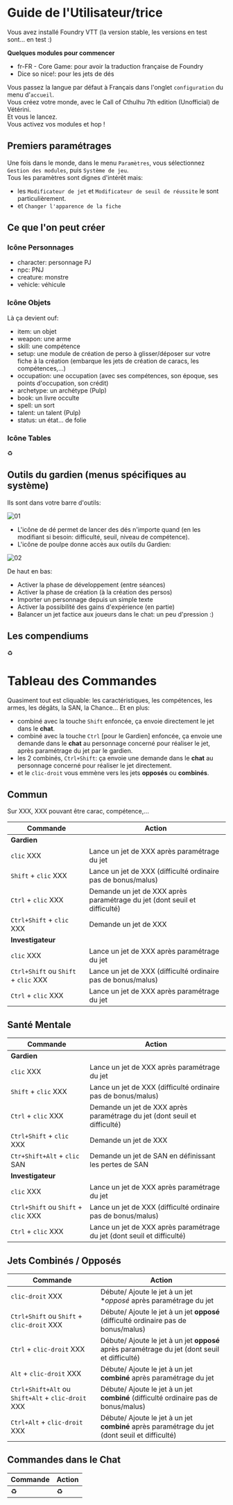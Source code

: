 # Guide de l'Utilisateur/trice

Vous avez installé Foundry VTT (la version stable, les versions en test sont... en test :)

**Quelques modules pour commencer**

* fr-FR - Core Game: pour avoir la traduction française de Foundry
* Dice so nice!: pour les jets de dés

Vous passez la langue par défaut à Français dans l'onglet `configuration` du menu d'`accueil`.\
Vous créez votre monde, avec le Call of Cthulhu 7th edition (Unofficial) de Vétérini.\
Et vous le lancez.\
Vous activez vos modules et hop !

## Premiers paramétrages

Une fois dans le monde, dans le menu `Paramètres`, vous sélectionnez `Gestion des modules`, puis `Système de jeu`.\
Tous les paramètres sont dignes d'intérêt mais:

* les `Modificateur de jet` et `Modificateur de seuil de réussite` le sont particulièrement.
* et `Changer l'apparence de la fiche`

## Ce que l'on peut créer

### Icône Personnages

* character: personnage PJ
* npc: PNJ
* creature: monstre
* vehicle: véhicule

### Icône Objets

Là ça devient ouf:

* item: un objet
* weapon: une arme
* skill: une compétence
* setup: une module de création de perso à glisser/déposer sur votre fiche à la création (embarque les jets de création de caracs, les compétences,...)
* occupation: une occupation (avec ses compétences, son époque, ses points d'occupation, son crédit)
* archetype: un archétype (Pulp)
* book: un livre occulte
* spell: un sort
* talent: un talent (Pulp)
* status: un état... de folie

### Icône Tables

:recycle:

## Outils du gardien (menus spécifiques au système)

Ils sont dans votre barre d'outils:

![01](https://tentacules.net/toc/toc_/virtuel/foundryvtt-cocv7vetrini-docgithub-001.jpg)

* L'icône de dé permet de lancer des dés n'importe quand (en les modifiant si besoin: difficulté, seuil, niveau de compétence).
* L'icône de poulpe donne accès aux outils du Gardien:

![02](https://tentacules.net/toc/toc_/virtuel/foundryvtt-cocv7vetrini-docgithub-002.jpg)

De haut en bas:

* Activer la phase de développement (entre séances)
* Activer la phase de création (à la création des persos)
* Importer un personnage depuis un simple texte
* Activer la possibilité des gains d'expérience (en partie)
* Balancer un jet factice aux joueurs dans le chat: un peu d'pression :)

## Les compendiums

:recycle:



















# Tableau des Commandes

Quasiment tout est cliquable: les caractéristiques, les compétences, les armes, les dégâts, la SAN, la Chance...
Et en plus:
* combiné avec la touche `Shift` enfoncée, ça envoie directement le jet dans le **chat**.
* combiné avec la touche `Ctrl` [pour le Gardien] enfoncée, ça envoie une demande dans le **chat** au personnage concerné pour réaliser le jet, après paramétrage du jet par le gardien. 
* les 2 combinés, `Ctrl+Shift`: ça envoie une demande dans le **chat** au personnage concerné pour réaliser le jet directement.
* et le `clic-droit` vous emmène vers les jets **opposés** ou **combinés**.

## Commun

Sur XXX, XXX pouvant être carac, compétence,...

Commande | Action
-|-
**Gardien** |
`clic` XXX | Lance un jet de XXX après paramétrage du jet
`Shift` + `clic` XXX | Lance un jet de XXX (difficulté ordinaire pas de bonus/malus)
`Ctrl` + `clic` XXX | Demande un jet de XXX après paramétrage du jet (dont seuil et difficulté)
`Ctrl+Shift` + `clic` XXX | Demande un jet de XXX
**Investigateur** |
`clic` XXX | Lance un jet de XXX après paramétrage du jet
`Ctrl+Shift` ou `Shift` + `clic` XXX | Lance un jet de XXX (difficulté ordinaire pas de bonus/malus)
`Ctrl` + `clic` XXX | Lance un jet de XXX après paramétrage du jet

## Santé Mentale

Commande | Action
-|-
**Gardien** |
`clic` XXX | Lance un jet de XXX après paramétrage du jet
`Shift` + `clic` XXX | Lance un jet de XXX (difficulté ordinaire pas de bonus/malus)
`Ctrl` + `clic` XXX | Demande un jet de XXX après paramétrage du jet (dont seuil et difficulté)
`Ctrl+Shift` + `clic` XXX | Demande un jet de XXX
`Ctr+Shift+Alt` + `clic` SAN | Demande un jet de SAN en définissant les pertes de SAN
**Investigateur** |
`clic` XXX | Lance un jet de XXX après paramétrage du jet
`Ctrl+Shift` ou `Shift` + `clic` XXX | Lance un jet de XXX (difficulté ordinaire pas de bonus/malus)
`Ctrl` + `clic` XXX | Lance un jet de XXX après paramétrage du jet (dont seuil et difficulté)

## Jets Combinés / Opposés

Commande | Action
-|-
`clic-droit` XXX | Débute/ Ajoute le jet à un jet **opposé* après paramétrage du jet
`Ctrl+Shift` ou `Shift` + `clic-droit` XXX | Débute/ Ajoute le jet à un jet **opposé** (difficulté ordinaire pas de bonus/malus)
`Ctrl` + `clic-droit` XXX | Débute/ Ajoute le jet à un jet **opposé** après paramétrage du jet (dont seuil et difficulté)
`Alt` + `clic-droit` XXX | Débute/ Ajoute le jet à un jet **combiné** après paramétrage du jet
`Ctrl+Shift+Alt` ou `Shift+Alt` + `clic-droit` XXX | Débute/ Ajoute le jet à un jet **combiné** (difficulté ordinaire pas de bonus/malus)
`Ctrl+Alt` + `clic-droit` XXX | Débute/ Ajoute le jet à un jet **combiné** après paramétrage du jet (dont seuil et difficulté)

## Commandes dans le Chat

Commande | Action
-|-
:recycle: | :recycle:
